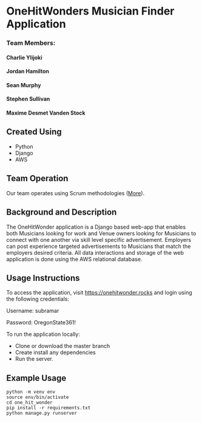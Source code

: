# OneHitWonders Musician Finder Application

### Team Members:
#### Charlie Ylijoki
#### Jordan Hamilton
#### Sean Murphy
#### Stephen Sullivan
#### Maxime Desmet Vanden Stock

## Created Using
 - Python
 - Django
 - AWS
 
 ## Team Operation
 Our team operates using Scrum methodologies ([More](https://www.scrumguides.org/scrum-guide.html#team-po)).
 
 ## Background and Description
The OneHitWonder application is a Django based web-app that enables both Musicians looking for work and Venue owners looking for Musicians to connect with one another via skill level specific advertisement. Employers can post experience targeted advertisements to Musicians that match the employers desired criteria. All data interactions and storage of the web application is done using the AWS relational database.

## Usage Instructions
To access the application, visit https://onehitwonder.rocks and login using the following credentials:

Username: subramar

Password: OregonState361!

To run the application locally:
* Clone or download the master branch
* Create install any dependencies
* Run the server.

## Example Usage
```
python -m venv env
source env/bin/activate
cd one_hit_wonder
pip install -r requirements.txt
python manage.py runserver
```
